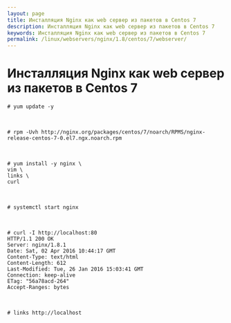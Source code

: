 ```yaml
---
layout: page
title: Инсталляция Nginx как web сервер из пакетов в Centos 7
description: Инсталляция Nginx как web сервер из пакетов в Centos 7
keywords: Инсталляция Nginx как web сервер из пакетов в Centos 7
permalink: /linux/webservers/nginx/1.8/centos/7/webserver/
---
```


# Инсталляция Nginx как web сервер из пакетов в Centos 7

    # yum update -y

<br/>

    # rpm -Uvh http://nginx.org/packages/centos/7/noarch/RPMS/nginx-release-centos-7-0.el7.ngx.noarch.rpm

<br/>

    # yum install -y nginx \
    vim \
    links \
    curl

<br/>

    # systemctl start nginx

<br/>

    # curl -I http://localhost:80
    HTTP/1.1 200 OK
    Server: nginx/1.8.1
    Date: Sat, 02 Apr 2016 10:44:17 GMT
    Content-Type: text/html
    Content-Length: 612
    Last-Modified: Tue, 26 Jan 2016 15:03:41 GMT
    Connection: keep-alive
    ETag: "56a78acd-264"
    Accept-Ranges: bytes

<br/>

    # links http://localhost

